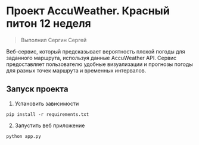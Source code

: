 # Проект AccuWeather. Красный питон 12 неделя

> Выполнил Сергин Сергей

Веб-сервис, который предсказывает вероятность плохой погоды для заданного маршрута, используя данные AccuWeather API. Сервис предоставляет пользователю удобные визуализации и прогнозы погоды для разных точек маршрута и временных интервалов.

## Запуск проекта

1. Установить зависимости 
```shell
pip install -r requirements.txt
```
2. Запустить веб приложение
```shell
python app.py
```
